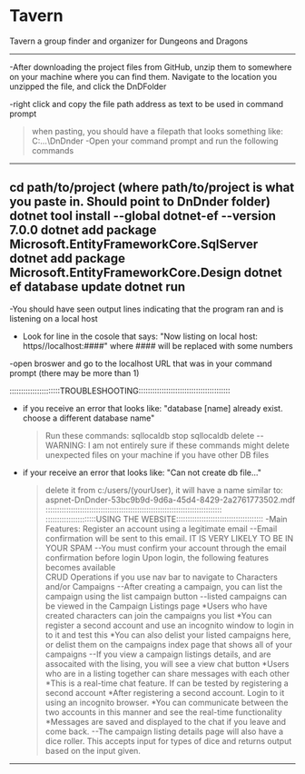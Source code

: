 # Tavern
Tavern a group finder and organizer for Dungeons and Dragons

**********************************************************************************************************************************
-After downloading the project files from GitHub, unzip them to somewhere on your machine where you
 can find them. Navigate to the location you unzipped the file, and click the DnDFolder

-right click and copy the file path address as text to be used in command prompt
  >when pasting, you should have a filepath that looks something like: C:\...\DnDnder
-Open your command prompt and run the following commands
-----------------------------------------------------------------------------------------------------
cd path/to/project (where  path/to/project is what you paste in. Should point to DnDnder folder)
dotnet tool install --global dotnet-ef --version 7.0.0
dotnet add package Microsoft.EntityFrameworkCore.SqlServer
dotnet add package Microsoft.EntityFrameworkCore.Design
dotnet ef database update
dotnet run
------------------------------------------------------------------------------------------------------
-You should have seen output lines indicating that the program
  ran and is listening on a local host

- Look for line in the cosole that says: 
  "Now listing on local host: https//localhost:####"
  where #### will be replaced with some numbers

-open broswer and go to the localhost URL that was in your command prompt (there may be more than 1)

::::::::::::::::::::::TROUBLESHOOTING::::::::::::::::::::::::::::::::::::::::
- if you receive an error that looks like:
  "database [name] already exist. choose a different database name"
  > Run these commands: 
    sqllocaldb stop
    sqllocaldb delete
    --WARNING: I am not entirely sure if these commands might delete
      unexpected files on your machine if you have other DB files

- if your receive an error that looks like:
  "Can not create db file..."
    > delete it from c:/users/(yourUser), it will have a name similar to:
      aspnet-DnDnder-53bc9b9d-9d6a-45d4-8429-2a2761773502.mdf
:::::::::::::::::::::::::::::::::::::::::::::::::::::::::::::::::::::::::::::
::::::::::::::::::::::USING THE WEBSITE::::::::::::::::::::::::::::::::::::::
-Main Features:
     >Register an account using a legitimate email
       --Email confirmation will be sent to this email. IT IS VERY LIKELY TO BE IN YOUR SPAM
       --You must confirm your account through the email confirmation before login
     >Upon login, the following features becomes available	
     >CRUD Operations if you use nav bar to navigate to Characters and/or Campaigns
       --After creating a campaign, you can list the campaign using the list campaign button
       --listed campaigns can be viewed in the Campaign Listings page
        	*Users who have created characters can join the campaigns you list
        	*You can register a second account and use an incognito window to login in to it and test this
                *You can also delist your listed campaigns here, or delist them on the campaigns index page 
                  that shows all of your campaigns
       --If you view a campaign listings details, and are assocaited with the lising, you will see a view chat button
       		*Users who are in a listing together can share messages with each other
		*This is a real-time chat feature. If can be tested by registering a second account
		*After registering a second account. Login to it using an incognito browser. 
                *You can communicate between the two accounts in this manner and see the real-time functionality
                *Messages are saved and displayed to the chat if you leave and come back. 
       --The campaign listing details page will also have a dice roller. This accepts input for types of dice
          and returns output based on the input given. 
**********************************************************************************************************************************
